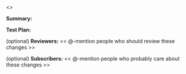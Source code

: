 <<Replace this line with a short description of the changes>>

**Summary:**

**Test Plan:**

(optional) **Reviewers:** << @-mention people who should review these changes >>

(optional) **Subscribers:** << @-mention people who probably care about these changes >>
